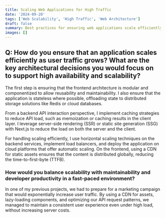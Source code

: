 ```yaml
---
title: Scaling Web Applications for High Traffic 
date: '2024-09-20' 
tags: ['Web Scalability', 'High Traffic', 'Web Architecture'] 
draft: false 
summary: Best practices for ensuring web applications scale efficiently under high user traffic. 
images: []
---
```


## Q: How do you ensure that an application scales efficiently as user traffic grows? What are the key architectural decisions you would focus on to support high availability and scalability?

The first step is ensuring that the frontend architecture is modular and componentized to allow reusability and maintainability. I also ensure that the application is stateless where possible, offloading state to distributed storage solutions like Redis or cloud databases.

From a backend API interaction perspective, I implement caching strategies to reduce API load, such as memoization or caching results in the client layer. I leverage server-side rendering (SSR) or static site generation (SSG) with Next.js to reduce the load on both the server and the client.

For handling scaling efficiently, I use horizontal scaling techniques on the backend services, implement load balancers, and deploy the application on cloud platforms that offer automatic scaling. On the frontend, using a CDN for static assets ensures that the content is distributed globally, reducing the time-to-first-byte (TTFB).

### How would you balance scalability with maintainability and developer productivity in a fast-paced environment?

In one of my previous projects, we had to prepare for a marketing campaign that would exponentially increase user traffic. By using a CDN for assets, lazy-loading components, and optimizing our API request patterns, we managed to maintain a consistent user experience even under high load, without increasing server costs.
